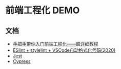 # 前端工程化 DEMO
## 文档
* [手把手带你入门前端工程化——超详细教程](https://juejin.im/post/6892003555818143752/)
* [ESlint + stylelint + VSCode自动格式化代码(2020)](https://juejin.im/post/6892000216020189198)
* [Jest](https://jestjs.io/docs/zh-Hans/getting-started)
* [Cypress](https://docs.cypress.io/guides/overview/why-cypress.html)
